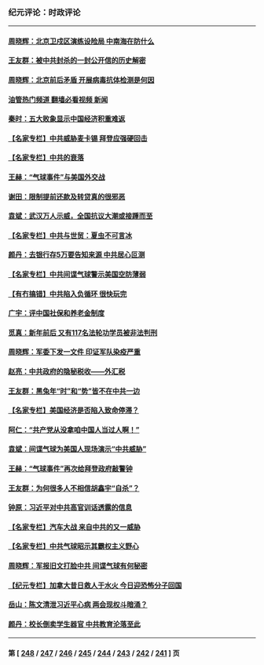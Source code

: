 ### 纪元评论：时政评论
---
#### [周晓辉：北京卫戍区演练设险局 中南海在防什么](../../pages/nsc1025/n13927649.md?02120330) 
#### [王友群：被中共封杀的一封公开信的历史解密](../../pages/nsc1025/n13927246.md?02120330) 
#### [周晓辉：北京前后矛盾 开展病毒抗体检测是何因](../../pages/nsc1025/n13927271.md?02120330) 
#### [油管热门频道 翻墙必看视频 新闻](ok?02120330)
#### [秦时：五大败象显示中国经济积重难返](../../pages/nsc1025/n13927241.md?02120330) 
#### [【名家专栏】中共威胁麦卡锡 拜登应强硬回击](../../pages/nsc1025/n13927135.md?02120330) 
#### [【名家专栏】中共的衰落](../../pages/nsc1025/n13927124.md?02120330) 
#### [王赫：“气球事件”与美国外交战](../../pages/nsc1025/n13926812.md?02120330) 
#### [谢田：限制提前还款及转贷真的很邪恶](../../pages/nsc1025/n13926876.md?02120330) 
#### [袁斌：武汉万人示威，全国抗议大潮或接踵而至](../../pages/nsc1025/n13926865.md?02120330) 
#### [【名家专栏】中共与世贸：夏虫不可言冰](../../pages/nsc1025/n13924595.md?02120330) 
#### [颜丹：去银行存5万要告知来源 中共居心叵测](../../pages/nsc1025/n13926495.md?02120330) 
#### [【名家专栏】中共间谍气球警示美国空防薄弱](../../pages/nsc1025/n13926400.md?02120330) 
#### [【有冇搞错】中共陷入负循环 很快玩完](../../pages/nsc1025/n13926140.md?02120330) 
#### [广宇：评中国社保和养老金制度](../../pages/nsc1025/n13926290.md?02120330) 
#### [觅真：新年前后 又有117名法轮功学员被非法判刑](../../pages/nsc1025/n13926265.md?02120330) 
#### [周晓辉：军委下发一文件 印证军队染疫严重](../../pages/nsc1025/n13926191.md?02120330) 
#### [赵亮：中共政府的隐秘税收——外汇税](../../pages/nsc1025/n13925954.md?02120330) 
#### [王友群：黑兔年“时”和“势”皆不在中共一边](../../pages/nsc1025/n13925764.md?02120330) 
#### [【名家专栏】美国经济是否陷入致命停滞？](../../pages/nsc1025/n13925393.md?02120330) 
#### [阿仁：“共产党从没拿咱中国人当过人啊！”](../../pages/nsc1025/n13925355.md?02120330) 
#### [袁斌：间谍气球为美国人现场演示“中共威胁”](../../pages/nsc1025/n13925177.md?02120330) 
#### [王赫：“气球事件”再次给拜登政府敲警钟](../../pages/nsc1025/n13925145.md?02120330) 
#### [王友群：为何很多人不相信胡鑫宇“自杀”？](../../pages/nsc1025/n13925052.md?02120330) 
#### [钟原：习近平对中共高官训话透露的信息](../../pages/nsc1025/n13925092.md?02120330) 
#### [【名家专栏】汽车大战 来自中共的又一威胁](../../pages/nsc1025/n13921016.md?02120330) 
#### [【名家专栏】中共气球昭示其霸权主义野心](../../pages/nsc1025/n13924600.md?02120330) 
#### [周晓辉：军报旧文打脸中共 间谍气球有何秘密](../../pages/nsc1025/n13924800.md?02120330) 
#### [【纪元专栏】加拿大昔日救人于水火 今日迎恐怖分子回国](../../pages/nsc1025/n13924776.md?02120330) 
#### [岳山：陈文清泄习近平心病 两会现权斗暗涌？](../../pages/nsc1025/n13924607.md?02120330) 
#### [颜丹：校长倒卖学生器官 中共教育沦落至此](../../pages/nsc1025/n13924780.md?02120330) 

---
#### 第 [ [248](./248.md?02120330) / [247](./247.md?02120330) / [246](./246.md?02120330) / [245](./245.md?02120330) / [244](./244.md?02120330) / [243](./243.md?02120330) / [242](./242.md?02120330) / [241](./241.md?02120330) ] 页

